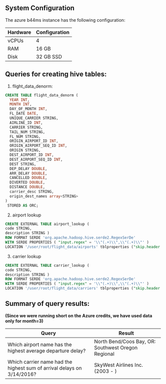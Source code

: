 ## System Configuration

The azure b44ms instance has the following configuration:

| Hardware | Configuration                                 |
|---------------|--------------------------------------------------|
| vCPUs      | 4   |
| RAM      | 16 GB  |
| Disk      | 32 GB SSD   |

## Queries for creating hive tables:

1. flight_data_denorm:

```sql
CREATE TABLE flight_data_denorm (
  YEAR INT, 
  MONTH INT,
  DAY_OF_MONTH INT,
  FL_DATE DATE,
  UNIQUE_CARRIER STRING,
  AIRLINE_ID INT,
  CARRIER STRING,
  TAIL_NUM STRING,
  FL_NUM STRING,
  ORIGIN_AIRPORT_ID INT,
  ORIGIN_AIRPORT_SEQ_ID INT,
  ORIGIN STRING,
  DEST_AIRPORT_ID INT,
  DEST_AIRPORT_SEQ_ID INT,
  DEST STRING,
  DEP_DELAY DOUBLE,
  ARR_DELAY DOUBLE,
  CANCELLED DOUBLE,
  DIVERTED DOUBLE,
  DISTANCE DOUBLE,
  carrier_desc STRING,
  origin_dest_names array<STRING> 
)
 STORED AS ORC;
```

2. airport lookup

```sql
CREATE EXTERNAL TABLE airport_lookup ( 
code STRING,
description STRING ) 
ROW FORMAT SERDE 'org.apache.hadoop.hive.serde2.RegexSerDe' 
WITH SERDE PROPERTIES ( "input.regex" = '\\"(.+)\\",\\"(.+)\\"' ) 
LOCATION '/user/root/flight_data/airports' tblproperties ("skip.header.line.count"="1");
```





3. carrier lookup

```sql
CREATE EXTERNAL TABLE carrier_lookup ( 
code STRING,
description STRING ) 
ROW FORMAT SERDE 'org.apache.hadoop.hive.serde2.RegexSerDe' 
WITH SERDE PROPERTIES ( "input.regex" = '\\"(.+)\\",\\"(.+)\\"' ) 
LOCATION '/user/root/flight_data/carriers' tblproperties ("skip.header.line.count"="1");
```



## Summary of query results:

**(Since we were running short on the Azure credits, we have used data only for month=3)**

| Query | Result                                 |
|---------------|--------------------------------------------------|
| Which airport name has the highest average departure delay?      | North Bend/Coos Bay, OR: Southwest Oregon Regional   |
| Which carrier name had the highest sum of arrival delays on 3/14/2016?      | SkyWest Airlines Inc. (2003 - )| 
  
  
